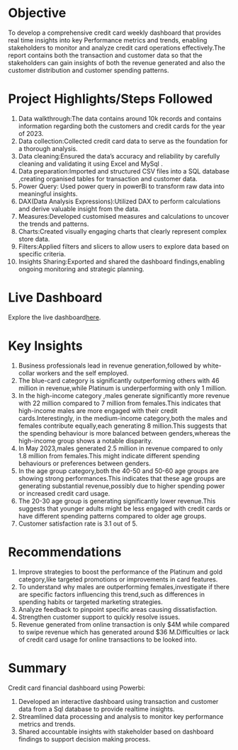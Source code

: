 # Objective
To develop a comprehensive credit card weekly dashboard that provides real time insights into key Performance metrics and trends, enabling stakeholders to monitor and analyze credit card operations effectively.The report contains both the transaction and customer data so that the stakeholders can gain insights of both the revenue generated and also the customer distribution and customer spending patterns.
# Project Highlights/Steps Followed
1. Data walkthrough:The data contains around 10k records and contains information regarding both the customers and credit cards for the year of 2023.
2. Data collection:Collected credit card data to serve as the foundation for a thorough analysis.
3. Data cleaning:Ensured the data’s accuracy and reliability by carefully cleaning and validating it using Excel and MySql .
4. Data preparation:Imported and structured CSV files into a SQL database ,creating organised tables for transaction and customer data.
5. Power Query: Used power query in powerBi  to transform raw data into meaningful insights.
6. DAX(Data Analysis Expressions):Utilized DAX to perform calculations and derive valuable insight from the data.
7. Measures:Developed customised measures and calculations to uncover the trends and patterns.
8. Charts:Created visually engaging charts that clearly represent complex store data.
9. Filters:Applied filters and slicers to allow users to explore data based on specific criteria.
10. Insights Sharing:Exported and shared the dashboard findings,enabling ongoing monitoring and strategic planning.
# Live Dashboard
Explore the live dashboard[here](https://app.powerbi.com/links/FDYb9X_9UG?ctid=c6e549b3-5f45-4032-aae9-d4244dc5b2c4&pbi_source=linkShare).
# Key Insights
1. Business professionals lead in revenue generation,followed by white-collar workers and the self employed.
2. The blue-card category is significantly outperforming others with 46 million in revenue,while Platinum is underperforming with only 1 million.
3. In the high-income category ,males generate significantly more revenue with 22 million compared to 7 million from females.This indicates that high-income males are more engaged with their credit cards.Interestingly, in the medium-income category,both the males and females contribute equally,each generating 8 million.This suggests that the spending behaviour is more balanced between genders,whereas the high-income group shows a notable disparity.
4. In May 2023,males generated 2.5 million in revenue compared to only 1.8 million from females.This might indicate different spending behaviours or preferences between genders.
5. In the age group category,both the 40-50 and 50-60 age groups are showing strong performances.This indicates that these age groups are generating substantial revenue,possibly due to higher spending power or increased credit card usage.
6. The 20-30 age group is generating significantly lower revenue.This suggests that  younger adults might be less engaged with credit cards or have different spending patterns compared to older age groups.
7. Customer satisfaction rate is 3.1 out of 5.
# Recommendations
1. Improve strategies to boost the performance of the Platinum and gold category,like targeted promotions or improvements in card features.
2. To understand why males are outperforming females,investigate if there are specific factors influencing this trend,such as differences in spending habits or targeted marketing strategies.
3. Analyze feedback to pinpoint specific areas causing dissatisfaction.
4. Strengthen customer support to quickly resolve issues.
5. Revenue generated from online transaction is only $4M while compared to swipe revenue which has generated around $36 M.Difficulties or lack of credit card usage for online transactions to be looked into.
# Summary
Credit card financial dashboard using Powerbi:
1. Developed an interactive dashboard using transaction and customer data from a Sql database to provide realtime insights.
2. Streamlined data processing and analysis to monitor key performance metrics and trends.
3. Shared accountable insights with stakeholder based on dashboard findings to support decision making process.




